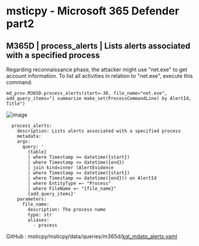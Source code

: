 # msticpy - Microsoft 365 Defender part2


## M365D | process_alerts | Lists alerts associated with a specified process
Regarding reconnaissance phase, the attacker might use "net.exe" to get account information. To list all activities in relation to "net.exe", execute this command.
```
md_prov.M365D.process_alerts(start=-30, file_name="net.exe", add_query_items="| summarize make_set(ProcessCommandLine) by AlertId, Title")
```
![image](https://user-images.githubusercontent.com/120234772/219591170-6b256fd0-f304-46ff-87ad-de5516873459.png)

```
  process_alerts:
    description: Lists alerts associated with a specified process
    metadata:
    args:
      query: '
        {table}
        | where Timestamp >= datetime({start})
        | where Timestamp <= datetime({end})
        | join kind=inner (AlertEvidence
        | where Timestamp >= datetime({start})
        | where Timestamp <= datetime({end})) on AlertId
        | where EntityType =~ "Process"
        | where FileName =~ "{file_name}"
        {add_query_items}'
    parameters:
      file_name:
        description: The process name
        type: str
        aliases:
          - process
```
GitHub : msticpy/msticpy/data/queries/m365d/[kql_mdatp_alerts.yaml](https://github.com/microsoft/msticpy/blob/main/msticpy/data/queries/m365d/kql_mdatp_alerts.yaml)




